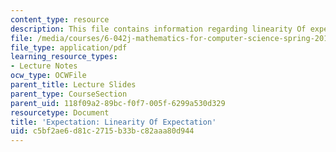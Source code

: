```yaml
---
content_type: resource
description: This file contains information regarding linearity Of expectation.
file: /media/courses/6-042j-mathematics-for-computer-science-spring-2015/c5bf2ae6d81c2715b33bc82aaa80d944_MIT6_042JS15_LinearityExpect.pdf
file_type: application/pdf
learning_resource_types:
- Lecture Notes
ocw_type: OCWFile
parent_title: Lecture Slides
parent_type: CourseSection
parent_uid: 118f09a2-89bc-f0f7-005f-6299a530d329
resourcetype: Document
title: 'Expectation: Linearity Of Expectation'
uid: c5bf2ae6-d81c-2715-b33b-c82aaa80d944
---
```

